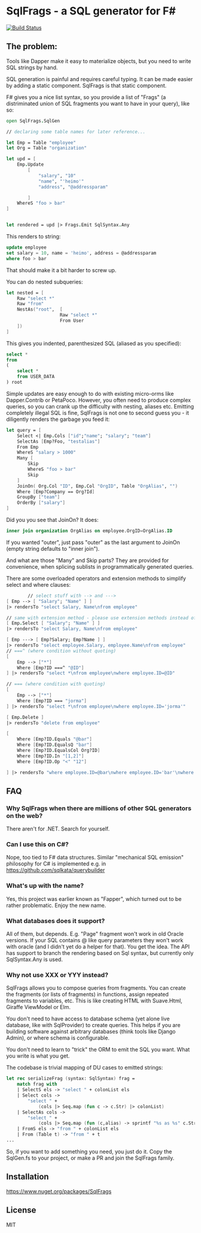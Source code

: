 # SqlFrags - a SQL generator for F#

[![Build Status](https://dev.azure.com/ville0567/ville/_apis/build/status/vivainio.SqlFrags?branchName=master)](https://dev.azure.com/ville0567/ville/_build/latest?definitionId=1&branchName=master)

## The problem:

Tools like Dapper make it easy to materialize objects, but you need to write SQL strings by hand.

SQL generation is painful and requires careful typing. It can be made easier by adding a static component.
SqlFrags is that static component.

F# gives you a nice list syntax, so you provide a list of "Frags" (a distriminated union of SQL fragments you want to have in your query), like so:

```fsharp
open SqlFrags.SqlGen

// declaring some table names for later reference...

let Emp = Table "employee"
let Org = Table "organization"

let upd = [
    Emp.Update
        [
            "salary", "10"
            "name", "'heimo'"
            "address", "@addressparam"

        ]
    WhereS "foo > bar"
]


let rendered = upd |> Frags.Emit SqlSyntax.Any
```

This renders to string:

```sql
update employee
set salary = 10, name = 'heimo', address = @addressparam
where foo > bar
```


That should make it a bit harder to screw up.

You can do nested subqueries:

```fsharp
let nested = [
    Raw "select *"
    Raw "from"
    NestAs("root",  [
                    Raw "select *" 
                    From User
    ])
]
```

This gives you indented, parenthesized SQL (aliased as you specified):

```sql
select *
from
(
    select *
    from USER_DATA
) root
```


Simple updates are easy enough to do with existing micro-orms like Dapper.Contrib or PetaPoco.
However, you often need to produce complex queries, so you can crank up the difficulty with nesting, aliases etc.
Emitting completely illegal SQL is fine, SqlFrags is not one to second guess you - it diligently renders the garbage
you feed it:

```fsharp
let query = [
    Select <| Emp.Cols ["id";"name"; "salary"; "team"]
    SelectAs [Emp?Foo, "testalias"]
    From Emp
    WhereS "salary > 1000"
    Many [
        Skip
        WhereS "foo > bar"
        Skip
    ]
    JoinOn( Org.Col "ID", Emp.Col "OrgID", Table "OrgAlias", "")
    Where [Emp?Company == Org?Id]
    GroupBy ["team"]
    OrderBy ["salary"]
]
```

Did you you see that JoinOn? It does:

``` sql
inner join organization OrgAlias on employee.OrgID=OrgAlias.ID
```

If you wanted "outer", just pass "outer" as the last argument to JoinOn (empty string defaults to "inner join").

And what are those "Many" and Skip parts? They are provided for convenience, when splicing sublists in programmatically
generated queries.

There are some overloaded operators and extension methods to simplify select and where clauses:

```fsharp
        // select stuff with --> and --->
[ Emp --> [ "Salary"; "Name" ] ]
|> rendersTo "select Salary, Name\nfrom employee"

// same with extension method - please use extension methods instead of operators!
[ Emp.Select [ "Salary"; "Name" ] ]
|> rendersTo "select Salary, Name\nfrom employee"

[ Emp ---> [ Emp?Salary; Emp?Name ] ]
|> rendersTo "select employee.Salary, employee.Name\nfrom employee"
// ===^ (where condition without quoting)
[
    Emp --> ["*"]
    Where [Emp?ID ===^ "@ID"]
] |> rendersTo "select *\nfrom employee\nwhere employee.ID=@ID"

// === (where condition with quoting)
[
    Emp --> ["*"]
    Where [Emp?ID === "jorma"]
] |> rendersTo "select *\nfrom employee\nwhere employee.ID='jorma'"

[ Emp.Delete ]
|> rendersTo "delete from employee"

[
    Where [Emp?ID.Equals "@bar"]
    Where [Emp?ID.EqualsQ "bar"]
    Where [Emp?ID.EqualsCol Org?ID]
    Where [Emp?ID.In "[1,2]"]
    Where [Emp?ID.Op "<" "12"]

] |> rendersTo "where employee.ID=@bar\nwhere employee.ID='bar'\nwhere employee.ID=organization.ID\nwhere employee.ID in [1,2]\nwhere employee.ID < 12"

```


## FAQ

### Why SqlFrags when there are millions of other SQL generators on the web?

There aren't for .NET. Search for yourself.

### Can I use this on C#?

Nope, too tied to F# data structures. Similar "mechanical SQL emission" philosophy for C# is implemented e.g. in https://github.com/sqlkata/querybuilder

### What's up with the name?

Yes, this project was earlier known as "Fapper", which turned out to be rather problematic. Enjoy the new name.


### What databases does it support?

All of them, but depends. E.g. "Page" fragment won't work in old Oracle versions. If your SQL contains @ like query parameters they won't work
with oracle (and I didn't yet do a helper for that). You get the idea. The API has support to branch the rendering based on Sql syntax,
but currently only SqlSyntax.Any is used.

### Why not use XXX or YYY instead?

SqlFrags allows you to compose queries from fragments. You can create the fragments (or lists of fragments) in functions, assign
repeated fragments to variables, etc. This is like creating HTML with Suave.Html, Giraffe ViewModel or Elm.

You don't need to have access to database schema (yet alone live database, like with SqlProvider) to create queries. This helps if
you are building software against arbitrary databases (think tools like Django Admin), or where schema is configurable.

You don't need to learn to "trick" the ORM to emit the SQL you want. What you write is what you get.

The codebase is trivial mapping of DU cases to emitted strings:

```fsharp
let rec serializeFrag (syntax: SqlSyntax) frag =
    match frag with
    | SelectS els -> "select " + colonList els
    | Select cols ->
        "select " +
            (cols |> Seq.map (fun c -> c.Str) |> colonList)
    | SelectAs cols ->
        "select " +
            (cols |> Seq.map (fun (c,alias) -> sprintf "%s as %s" c.Str alias) |> colonList)
    | FromS els -> "from " + colonList els
    | From (Table t) -> "from " + t
...
```

So, if you want to add something you need, you just do it. Copy the SqlGen.fs to your project, or make a PR and join the SqlFrags family.


## Installation

https://www.nuget.org/packages/SqlFrags

## License

MIT
